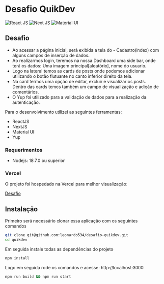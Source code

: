 # Desafio QuikDev
![React JS](https://img.shields.io/badge/reactjs-black?style=for-the-badge&logo=react&logoColor=blue)
![Next JS](https://img.shields.io/badge/Next-black?style=for-the-badge&logo=next.js&logoColor=white)
![Material UI](https://img.shields.io/badge/material_ui-DB7093?style=for-the-badge&logo=mui&logoColor=white)

## Desafio

- Ao acessar a página inicial, será exibida a tela do - Cadastro(index) com alguns campos de inserção de dados.
- Ao realizarmos login, teremos na nossa Dashboard uma side bar, onde terá os dados: Uma imagem principal[aleatório], nome do usuario.
- Logo na lateral temos as cards de posts onde podemos adicionar utilizando o botão flutuante no canto inferior direito da tela.
- Na card termos uma opção de editar, excluir e visualizar os posts. Dentro das cards temos também um campo de visualização e adição de comentários.
- O Yup foi utilizado para a validação de dados para a realização da autenticação.

Para o desenvolvimento utilizei as seguintes ferramentas:

- ReactJS
- NextJS
- Material UI
- Yup

### Requerimentos

- Nodejs: 18.7.0 ou superior

### Vercel

O projeto foi hospedado na Vercel para melhor visualização:

[Desafio]()

## Instalação

Primeiro será necessário clonar essa aplicação com os seguintes comandos

```bash
git clone git@github.com:leonardo534/desafio-quikdev.git
cd quikdev
```

Em seguida instale todas as dependências do projeto

```bash
npm install
```

Logo em seguida rode os comandos e acesse: http://localhost:3000

```bash
npm run build && npm run start
```